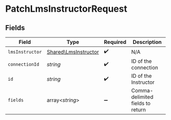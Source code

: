# PatchLmsInstructorRequest


## Fields

| Field                                                        | Type                                                         | Required                                                     | Description                                                  |
| ------------------------------------------------------------ | ------------------------------------------------------------ | ------------------------------------------------------------ | ------------------------------------------------------------ |
| `lmsInstructor`                                              | [Shared\LmsInstructor](../../Models/Shared/LmsInstructor.md) | :heavy_check_mark:                                           | N/A                                                          |
| `connectionId`                                               | *string*                                                     | :heavy_check_mark:                                           | ID of the connection                                         |
| `id`                                                         | *string*                                                     | :heavy_check_mark:                                           | ID of the Instructor                                         |
| `fields`                                                     | array<*string*>                                              | :heavy_minus_sign:                                           | Comma-delimited fields to return                             |